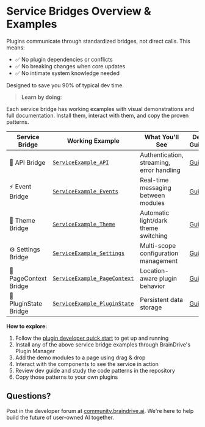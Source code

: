 # Service Bridges Overview & Examples

Plugins communicate through standardized bridges, not direct calls. This means:

- ✅ No plugin dependencies or conflicts
- ✅ No breaking changes when core updates
- ✅ No intimate system knowledge needed

Designed to save you 90% of typical dev time.

> **Learn by doing**: 

Each service bridge has working examples with visual demonstrations and full documentation. Install them, interact with them, and copy the proven patterns.

| Service Bridge         | Working Example                         | What You'll See                              | Dev Guide                         |
|------------------------|------------------------------------------|-----------------------------------------------|------------------------------|
| 🔗 API Bridge          | [`ServiceExample_API`](https://github.com/DJJones66/ServiceExample_API)               | Authentication, streaming, error handling     | [Guide](https://github.com/DJJones66/ServiceExample_API/blob/main/DEVELOPER_GUIDE.md)|
| ⚡ Event Bridge        | [`ServiceExample_Events`](https://github.com/DJJones66/ServiceExample_Events)            | Real-time messaging between modules           | [Guide](https://github.com/DJJones66/ServiceExample_Events/blob/main/DEVELOPER_GUIDE.md) |
| 🎨 Theme Bridge        | [`ServiceExample_Theme`](https://github.com/DJJones66/ServiceExample_Theme)             | Automatic light/dark theme switching          | [Guide](https://github.com/DJJones66/ServiceExample_Theme/blob/main/DEVELOPER_GUIDE.md) |
| ⚙️ Settings Bridge     | [`ServiceExample_Settings`](https://github.com/DJJones66/ServiceExample_Settings)          | Multi-scope configuration management          | [Guide](https://github.com/DJJones66/ServiceExample_Settings/blob/main/DEVELOPER_GUIDE.md) |
| 📍 PageContext Bridge  | [`ServiceExample_PageContext`](https://github.com/DJJones66/ServiceExample_PageContext)       | Location-aware plugin behavior                | [Guide](https://github.com/DJJones66/ServiceExample_PageContext/blob/main/DEVELOPER_GUIDE.md) |
| 💾 PluginState Bridge  | [`ServiceExample_PluginState`](https://github.com/DJJones66/ServiceExample_PluginState)       | Persistent data storage                       | [Guide](https://github.com/DJJones66/ServiceExample_PluginState/blob/main/DEVELOPER_GUIDE.md)|


**How to explore:**

1. Follow the [plugin developer quick start](https://github.com/BrainDriveAI/BrainDrive/blob/main/PLUGIN_DEVELOPER_QUICKSTART.md) to get up and running
2. Install any of the above service bridge examples through BrainDrive's Plugin Manager
3. Add the demo modules to a page using drag & drop
4. Interact with the components to see the service in action
5. Review dev guide and study the code patterns in the repository
6. Copy those patterns to your own plugins

## Questions?

Post in the developer forum at [community.braindrive.ai](www.community.braindrive.ai). We're here to help build the future of user-owned AI together. 



